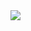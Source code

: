<img src="https://capsule-render.vercel.app/api?type=Venom&&&color=FF0000&height=300&section=header&text=박경현&fontSize=90" />
